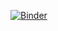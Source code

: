 [![Binder](https://mybinder.org/badge_logo.svg)](https://mybinder.org/v2/gh/bixel/sympy-dec-rates/HEAD?filepath=AsymmetryAsymmetry.ipynb)
